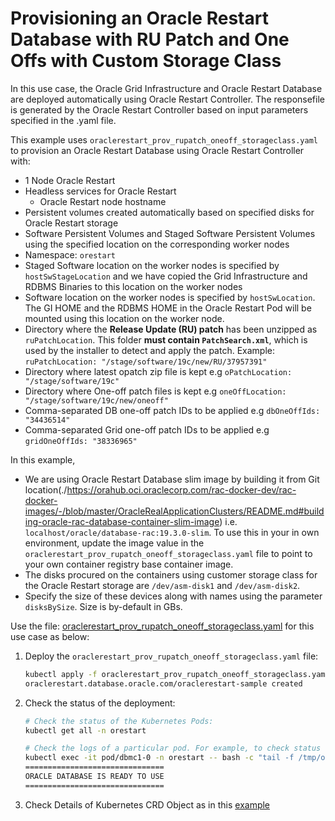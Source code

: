 # Provisioning an Oracle Restart Database with RU Patch and One Offs with Custom Storage Class

In this use case, the Oracle Grid Infrastructure and Oracle Restart Database are deployed automatically using Oracle Restart Controller. The responsefile is 
generated by the Oracle Restart Controller based on input parameters specified in the .yaml file.

This example uses `oraclerestart_prov_rupatch_oneoff_storageclass.yaml` to provision an Oracle Restart Database using Oracle Restart Controller with:

* 1 Node Oracle Restart
* Headless services for Oracle Restart
  * Oracle Restart node hostname
* Persistent volumes created automatically based on specified disks for Oracle Restart storage
* Software Persistent Volumes and Staged Software Persistent Volumes using the specified location on the corresponding worker nodes
* Namespace: `orestart`
* Staged Software location on the worker nodes is specified by `hostSwStageLocation` and we have copied the Grid Infrastructure and RDBMS Binaries to this location on the worker nodes
* Software location on the worker nodes is specified by `hostSwLocation`. The GI HOME and the RDBMS HOME in the Oracle Restart Pod will be mounted using this location on the worker node.
* Directory where the **Release Update (RU) patch** has been unzipped as `ruPatchLocation`. This folder **must contain `PatchSearch.xml`**, which is used by the installer to detect and apply the patch. Example: `ruPatchLocation: "/stage/software/19c/new/RU/37957391"`
* Directory where latest opatch zip file is kept e.g `oPatchLocation: "/stage/software/19c"`
* Directory where One-off patch files is kept e.g `oneOffLocation: "/stage/software/19c/new/oneoff"`
* Comma-separated DB one-off patch IDs to be applied e.g `dbOneOffIds: "34436514"`
* Comma-separated Grid one-off patch IDs to be applied e.g `gridOneOffIds: "38336965"`

In this example, 
  * We are using Oracle Restart Database slim image by building it from Git location(./https://orahub.oci.oraclecorp.com/rac-docker-dev/rac-docker-images/-/blob/master/OracleRealApplicationClusters/README.md#building-oracle-rac-database-container-slim-image) i.e. `localhost/oracle/database-rac:19.3.0-slim`. To use this in your in own environment, update the image value in the `oraclerestart_prov_rupatch_oneoff_storageclass.yaml` file to point to your own container registry base container image.
  * The disks procured on the containers using customer storage class for the Oracle Restart storage are `/dev/asm-disk1` and `/dev/asm-disk2`. 
  * Specify the size of these devices along with names using the parameter `disksBySize`. Size is by-default in GBs.

  
Use the file: [oraclerestart_prov_rupatch_oneoff_storageclass.yaml](./oraclerestart_prov_rupatch_oneoff_storageclass.yaml) for this use case as below:

1. Deploy the `oraclerestart_prov_rupatch_oneoff_storageclass.yaml` file:
    ```sh
    kubectl apply -f oraclerestart_prov_rupatch_oneoff_storageclass.yaml
    oraclerestart.database.oracle.com/oraclerestart-sample created
    ```
2. Check the status of the deployment:
    ```sh
    # Check the status of the Kubernetes Pods:    
    kubectl get all -n orestart

    # Check the logs of a particular pod. For example, to check status of pod "dbmc1-0":    
    kubectl exec -it pod/dbmc1-0 -n orestart -- bash -c "tail -f /tmp/orod/oracle_db_setup.log"
    ===============================
    ORACLE DATABASE IS READY TO USE
    ===============================
    ```
3. Check Details of Kubernetes CRD Object as in this [example](./orestart_oneoffs_object.txt)